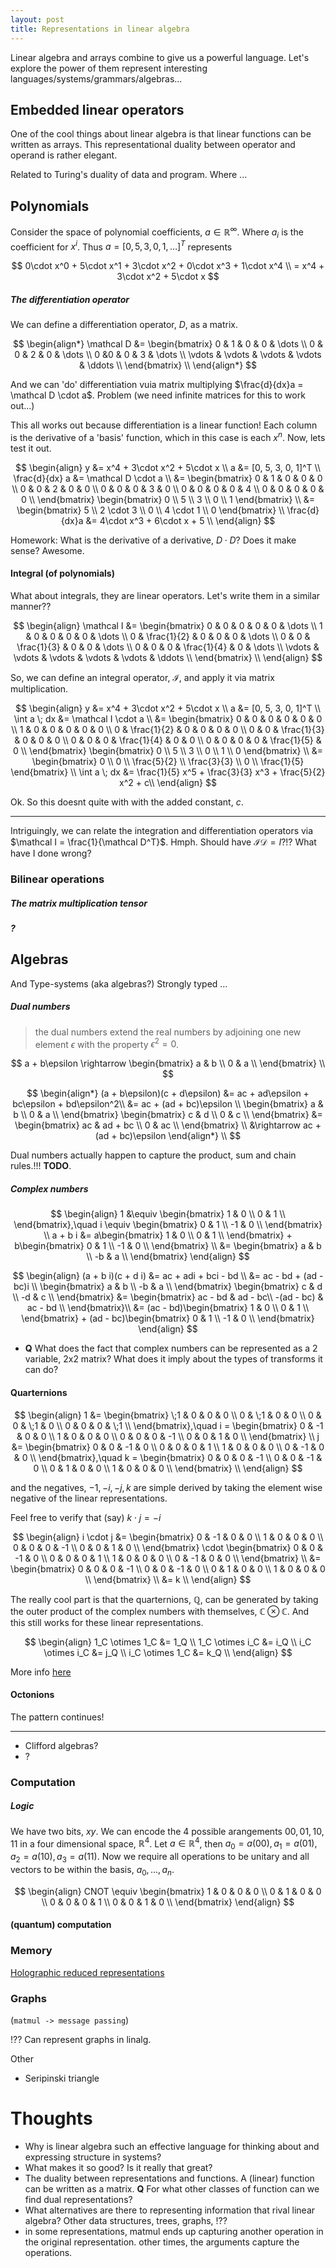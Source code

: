 ```yaml
---
layout: post
title: Representations in linear algebra
---
```


Linear algebra and arrays combine to give us a powerful language. Let's explore the power of them represent interesting languages/systems/grammars/algebras...

## Embedded linear operators

One of the cool things about linear algebra is that linear functions can be written as arrays. This representational duality between operator and operand is rather elegant.

Related to Turing's duality of data and program. Where ...

<!-- But are these more that just nice mathematical curiosities? Why is this useful or important? -->

## Polynomials

Consider the space of polynomial coefficients, $a \in  {\mathbb R}^{\infty}$. Where $a_i$ is the coefficient for $x^i$. Thus $a = [0, 5, 3, 0, 1, \dots]^T$ represents

$$
0\cdot x^0 + 5\cdot x^1 + 3\cdot x^2 + 0\cdot x^3 + 1\cdot x^4 \\
= x^4 + 3\cdot x^2 + 5\cdot x
$$


##### The differentiation operator

We can define a differentiation operator, $D$, as a matrix.

$$
\begin{align*}
\mathcal D &= \begin{bmatrix}
0 & 1 & 0 & 0 & \dots \\
0 & 0 & 2 & 0 &  \dots \\
0 &0 & 0 & 3 & \dots \\
\vdots & \vdots & \vdots & \vdots & \ddots \\
\end{bmatrix} \\
\end{align*}
$$

And we can 'do' differentiation vuia matrix multiplying $\frac{d}{dx}a = \mathcal D \cdot a$.
<side>Problem (we need infinite matrices for this to work out...)</side>



This all works out because differentiation is a linear function! Each column is the derivative of a 'basis' function, which in this case is each $x^n$. Now, lets test it out.

$$
\begin{align}
y &= x^4 + 3\cdot x^2 + 5\cdot x \\
a &= [0, 5, 3, 0, 1]^T \\
\frac{d}{dx} a &= \mathcal D \cdot a \\
&= \begin{bmatrix}
0 & 1 & 0 & 0 & 0 \\
0 & 0 & 2 & 0 & 0 \\
0 & 0 & 0 & 3 & 0 \\
0 & 0 & 0 & 0 & 4 \\
0 & 0 & 0 & 0 & 0 \\
\end{bmatrix}
\begin{bmatrix} 0 \\ 5 \\ 3 \\ 0 \\ 1
\end{bmatrix} \\
&= \begin{bmatrix} 5 \\ 2 \cdot 3 \\ 0 \\ 4 \cdot 1 \\ 0 \end{bmatrix} \\
\frac{d}{dx}a &= 4\cdot x^3 + 6\cdot x + 5 \\
\end{align}
$$

<side>Homework: What is the derivative of a derivative, $D \cdot D$? Does it make sense?</side>
Awesome.


#### Integral (of polynomials)

What about integrals, they are linear operators. Let's write them in a similar manner??

$$
\begin{align}
\mathcal I &= \begin{bmatrix}
0 & 0 & 0 & 0 & 0 & \dots \\
1 & 0 & 0 & 0 & 0 & \dots \\
0 & \frac{1}{2} & 0 & 0 & 0 & \dots \\
0 & 0 & \frac{1}{3} & 0 & 0 & \dots \\
0 & 0 & 0 & \frac{1}{4} & 0 & \dots \\
\vdots & \vdots & \vdots & \vdots & \vdots & \ddots \\
\end{bmatrix} \\
\end{align}
$$

So, we can define an integral operator, $\mathcal I$, and apply it via matrix multiplication.

$$
\begin{align}
y &= x^4 + 3\cdot x^2 + 5\cdot x \\
a &= [0, 5, 3, 0, 1]^T \\
\int a \; dx &= \mathcal I \cdot a \\
&= \begin{bmatrix}
0 & 0 & 0 & 0 & 0 & 0 \\
1 & 0 & 0 & 0 & 0 & 0 \\
0 & \frac{1}{2} & 0 & 0 & 0 & 0 \\
0 & 0 & \frac{1}{3} & 0 & 0 & 0 \\
0 & 0 & 0 & \frac{1}{4} & 0 & 0 \\
0 & 0 & 0 & 0 & \frac{1}{5} & 0 \\
\end{bmatrix}
\begin{bmatrix} 0 \\ 5 \\ 3 \\ 0 \\ 1 \\ 0
\end{bmatrix} \\
&= \begin{bmatrix} 0 \\ 0 \\ \frac{5}{2} \\ \frac{3}{3} \\ 0 \\ \frac{1}{5} \end{bmatrix} \\
\int a \; dx &=  \frac{1}{5} x^5 + \frac{3}{3} x^3 + \frac{5}{2} x^2 + c\\
\end{align}
$$

<side>Ok. So this doesnt quite with with the added constant, $c$.</side>

***

Intriguingly, we can relate the integration and differentiation operators via $\mathcal I = \frac{1}{\mathcal D^T}$.  Hmph. Should have $\mathcal I \mathcal D = I$?!? What have I done wrong?

### Bilinear operations

##### The matrix multiplication tensor

##### ?

## Algebras

And Type-systems (aka algebras?)
Strongly typed …

##### Dual numbers

> the dual numbers extend the real numbers by adjoining one new element $\epsilon$ with the property $\epsilon^2 = 0$.

$$
a + b\epsilon \rightarrow
\begin{bmatrix}
a & b \\
0 & a \\
\end{bmatrix} \\
$$


$$
\begin{align*}
(a + b\epsilon)(c + d\epsilon) &= ac + ad\epsilon + bc\epsilon + bd\epsilon^2\\
&= ac + (ad + bc)\epsilon \\
\begin{bmatrix}
  a & b \\
  0 & a \\
\end{bmatrix}
\begin{bmatrix}
  c & d \\
  0 & c \\
\end{bmatrix}
&=
\begin{bmatrix}
  ac & ad + bc \\
  0 & ac \\
\end{bmatrix} \\
&\rightarrow  ac + (ad + bc)\epsilon
\end{align*} \\
$$


Dual numbers actually happen to capture the product, sum and chain rules.!!! __TODO__.

##### Complex numbers

$$
\begin{align}
1 &\equiv \begin{bmatrix}
1 & 0 \\
0 & 1 \\
\end{bmatrix},\quad
i \equiv \begin{bmatrix}
0 & 1 \\
-1 & 0 \\
\end{bmatrix} \\
a + b i &=
a\begin{bmatrix}
1 & 0 \\
0 & 1 \\
\end{bmatrix} +
b\begin{bmatrix}
0 & 1 \\
-1 & 0 \\
\end{bmatrix} \\
&= \begin{bmatrix}
a & b \\
-b & a \\
\end{bmatrix}
\end{align}
$$

$$
\begin{align}
(a + b i)(c + d i) &= ac + adi + bci - bd \\
&= ac - bd + (ad - bc)i \\
\begin{bmatrix}
a & b \\
-b & a \\
\end{bmatrix}
\begin{bmatrix}
c & d \\
-d & c \\
\end{bmatrix} &=
\begin{bmatrix}
ac - bd &  ad - bc\\
-(ad - bc) & ac - bd \\
\end{bmatrix}\\
&= (ac - bd)\begin{bmatrix}
1 & 0 \\
0 & 1 \\
\end{bmatrix} +
(ad - bc)\begin{bmatrix}
0 & 1 \\
-1 & 0 \\
\end{bmatrix}
\end{align}
$$

- __Q__ What does the fact that complex numbers can be represented as a 2 variable, 2x2 matrix? What does it imply about the types of transforms it can do?




#### Quarternions

$$
\begin{align}
1 &= \begin{bmatrix}
\;1 & 0 & 0 & 0 \\
0 & \;1 & 0 & 0 \\
0 & 0 & \;1 & 0 \\
0 & 0 & 0 & \;1 \\
\end{bmatrix},\quad
i = \begin{bmatrix}
0 & -1 & 0 & 0 \\
1 & 0 & 0 & 0 \\
0 & 0 & 0 & -1 \\
0 & 0 & 1 & 0 \\
\end{bmatrix} \\
j &= \begin{bmatrix}
0 & 0 & -1 & 0 \\
0 & 0 & 0 & 1 \\
1 & 0 & 0 & 0 \\
0 & -1 & 0 & 0 \\
\end{bmatrix},\quad
k = \begin{bmatrix}
0 & 0 & 0 & -1 \\
0 & 0 & -1 & 0 \\
0 & 1 & 0 & 0 \\
1 & 0 & 0 & 0 \\
\end{bmatrix} \\
\end{align}
$$

and the negatives, $-1, -i, -j, k$ are simple derived by taking the element wise negative of the linear representations.


<side>Feel free to verify that (say) $k \cdot j = -i$</side>


$$
\begin{align}
i \cdot j &= \begin{bmatrix}
0 & -1 & 0 & 0 \\
1 & 0 & 0 & 0 \\
0 & 0 & 0 & -1 \\
0 & 0 & 1 & 0 \\
\end{bmatrix} \cdot
\begin{bmatrix}
0 & 0 & -1 & 0 \\
0 & 0 & 0 & 1 \\
1 & 0 & 0 & 0 \\
0 & -1 & 0 & 0 \\
\end{bmatrix} \\
&= \begin{bmatrix}
0 & 0 & 0 & -1 \\
0 & 0 & -1 & 0 \\
0 & 1 & 0 & 0 \\
1 & 0 & 0 & 0 \\
\end{bmatrix} \\
&= k \\
\end{align}
$$

The really cool part is that the quarternions, $\mathbb Q$, can be generated by taking the outer product of the complex numbers with themselves, $\mathbb C \otimes \mathbb C$. And this still works for these linear representations.

$$
\begin{align}
1_C \otimes 1_C &= 1_Q \\
1_C \otimes i_C &= i_Q \\
i_C \otimes i_C &= j_Q \\
i_C \otimes 1_C &= k_Q \\
\end{align}
$$


More info [here](https://groupprops.subwiki.org/wiki/Linear_representation_theory_of_quaternion_group)

#### Octonions

The pattern continues!

***

- Clifford algebras?
- ?

### Computation
##### Logic

We have two bits, $xy$. We can encode the 4 possible arangements $00, 01, 10, 11$ in a four dimensional space, $\mathbb R^4$. Let $a \in \mathbb R^4$, then $a_0 = a(00), a_1 = a(01), a_2 = a(10), a_3 = a(11)$. Now we require all operations to be unitary and all vectors to be within the basis, $a_0, ..., a_n$.

$$
\begin{align}
CNOT \equiv
\begin{bmatrix}
1 & 0 & 0 & 0 \\
0 & 1 & 0 & 0 \\
0 & 0 & 0 & 1 \\
0 & 0 & 1 & 0 \\
\end{bmatrix}
\end{align}
$$

#### (quantum) computation


### Memory

[Holographic reduced representations](http://www2.fiit.stuba.sk/~kvasnicka/CognitiveScience/6.prednaska/plate.ieee95.pdf)

### Graphs
(`matmul -> message passing`)

!?? Can represent graphs in linalg.

Other

* Seripinski triangle

# Thoughts

- Why is linear algebra such an effective language for thinking about and expressing structure in systems?
- What makes it so good? Is it really that great?
- The duality between representations and functions. A (linear) function can be written as a matrix. __Q__ For what other classes of function can we find dual representations?
- What alternatives are there to representing information that rival linear algebra? Other data structures, trees, graphs, !??
- in some representations, matmul ends up capturing another operation in the original representation. other times, the arguments capture the operations.
